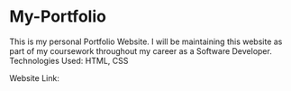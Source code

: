 # My-Portfolio

This is my personal Portfolio Website. I will be maintaining this website as part of my coursework throughout my career as a Software Developer.
Technologies Used: HTML, CSS

Website Link: 
